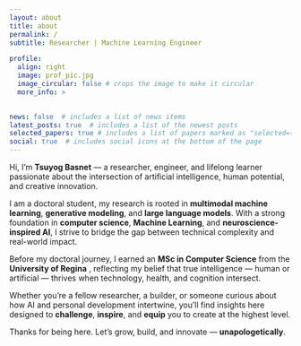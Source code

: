 ```yaml
---
layout: about
title: about
permalink: /
subtitle: Researcher | Machine Learning Engineer 

profile:
  align: right
  image: prof_pic.jpg
  image_circular: false # crops the image to make it circular
  more_info: >
    

news: false  # includes a list of news items
latest_posts: true  # includes a list of the newest posts
selected_papers: true # includes a list of papers marked as "selected={true}"
social: true  # includes social icons at the bottom of the page
---
```




Hi, I’m **Tsuyog Basnet** — a researcher, engineer, and lifelong learner passionate about the intersection of artificial intelligence, human potential, and creative innovation.


I am a doctoral student, my research is rooted in **multimodal machine learning**, **generative modeling**, and **large language models**. With a strong foundation in **computer science**, **Machine Learning**, and **neuroscience-inspired AI**, I strive to bridge the gap between technical complexity and real-world impact.

Before my doctoral journey, I earned an **MSc in Computer Science** from the **University of Regina** , reflecting my belief that true intelligence — human or artificial — thrives when technology, health, and cognition intersect.

Whether you’re a fellow researcher, a builder, or someone curious about how AI and personal development intertwine, you’ll find insights here designed to **challenge**, **inspire**, and **equip** you to create at the highest level.

Thanks for being here. Let’s grow, build, and innovate — **unapologetically**.

<!-- Pormp: *Based on my profile, generate an introduction for my blog.* -->

<!-- 
Write your biography here. Tell the world about yourself. Link to your favorite [subreddit](http://reddit.com). You can put a picture in, too. The code is already in, just name your picture `prof_pic.jpg` and put it in the `img/` folder.

Put your address / P.O. box / other info right below your picture. You can also disable any of these elements by editing `profile` property of the YAML header of your `_pages/about.md`. Edit `_bibliography/papers.bib` and Jekyll will render your [publications page](/al-folio/publications/) automatically.

Link to your social media connections, too. This theme is set up to use [Font Awesome icons](https://fontawesome.com/) and [Academicons](https://jpswalsh.github.io/academicons/), like the ones below. Add your Facebook, Twitter, LinkedIn, Google Scholar, or just disable all of them. -->